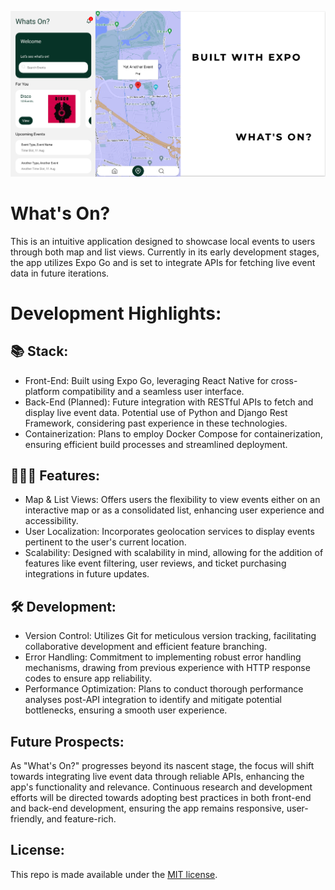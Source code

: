 ![whats-on-app](<assets/screenshots/Screenshot 2024-08-10 170427.png>)

# What's On?

This is an intuitive application designed to showcase local events to users through both map and list views. Currently in its early development stages, the app utilizes Expo Go and is set to integrate APIs for fetching live event data in future iterations.

# Development Highlights:

## 📚 Stack:

- Front-End: Built using Expo Go, leveraging React Native for cross-platform compatibility and a seamless user interface.
- Back-End (Planned): Future integration with RESTful APIs to fetch and display live event data. Potential use of Python and Django Rest Framework, considering past experience in these technologies.
- Containerization: Plans to employ Docker Compose for containerization, ensuring efficient build processes and streamlined deployment.

## 🧑🏻‍💻 Features:

- Map & List Views: Offers users the flexibility to view events either on an interactive map or as a consolidated list, enhancing user experience and accessibility.
- User Localization: Incorporates geolocation services to display events pertinent to the user's current location.
- Scalability: Designed with scalability in mind, allowing for the addition of features like event filtering, user reviews, and ticket purchasing integrations in future updates.

## 🛠️ Development:

- Version Control: Utilizes Git for meticulous version tracking, facilitating collaborative development and efficient feature branching.
- Error Handling: Commitment to implementing robust error handling mechanisms, drawing from previous experience with HTTP response codes to ensure app reliability.
- Performance Optimization: Plans to conduct thorough performance analyses post-API integration to identify and mitigate potential bottlenecks, ensuring a smooth user experience.

## Future Prospects:

As "What's On?" progresses beyond its nascent stage, the focus will shift towards integrating live event data through reliable APIs, enhancing the app's functionality and relevance. Continuous research and development efforts will be directed towards adopting best practices in both front-end and back-end development, ensuring the app remains responsive, user-friendly, and feature-rich.

## License:

This repo is made available under the [MIT license](LICENSE).
